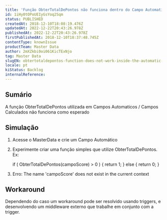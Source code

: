 ```yaml
---
title: 'Função ObterTotalDePontos não funciona dentro do Campo Automatico'
id: 1iHy0tOPoUEIyGsYoq2Sqm
status: PUBLISHED
createdAt: 2018-12-10T18:08:19.476Z
updatedAt: 2022-12-22T20:43:26.978Z
publishedAt: 2022-12-22T20:43:26.978Z
firstPublishedAt: 2018-12-10T18:37:48.745Z
contentType: knownIssue
productTeam: Master Data
author: 2mXZkbi0oi061KicTExNjo
tag: Master Data
slugEN: obtertotaldepontos-function-does-not-work-inside-the-automatic-field
locale: pt
kiStatus: Backlog
internalReference: 
---
```


## Sumário

A função ObterTotalDePontos utilizada em Campos Automaticos / Campos Calculados não funciona como esperado

## Simulação

1.  Acesse o MasterData e crie um Campo Automático
2.  Experimente criar uma função simples que utilize ObterTotalDePontos. Ex:

    if ( ObterTotalDePontos(campoScore) > 0 ) { 
    return 1; 
    } else { 
    return 0; 
    }
    
3. Erro: The name 'campoScore' does not exist in the current context

## Workaround

Dependendo do caso um workaround pode ser resolvido usando triggers, e desenvolvendo um middleware externo que trabalhe em conjunto com a trigger.


